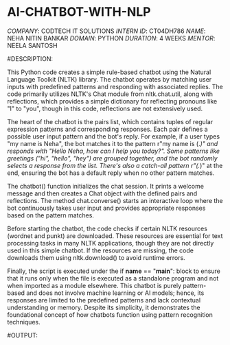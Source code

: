 # AI-CHATBOT-WITH-NLP
*COMPANY*: CODTECH IT SOLUTIONS 
*INTERN ID*: CT04DH786
*NAME*: NEHA NITIN BANKAR 
*DOMAIN*: PYTHON 
*DURATION*: 4 WEEKS 
*MENTOR*: NEELA SANTOSH 

#DESCRIPTION:

This Python code creates a simple rule-based chatbot using the Natural Language Toolkit (NLTK) library. The chatbot operates by matching user inputs with predefined patterns and responding with associated replies. The code primarily utilizes NLTK's Chat module from nltk.chat.util, along with reflections, which provides a simple dictionary for reflecting pronouns like "I" to "you", though in this code, reflections are not extensively used.

The heart of the chatbot is the pairs list, which contains tuples of regular expression patterns and corresponding responses. Each pair defines a possible user input pattern and the bot's reply. For example, if a user types "my name is Neha", the bot matches it to the pattern r"my name is (.*)" and responds with "Hello Neha, how can I help you today?". Some patterns like greetings ("hi", "hello", "hey") are grouped together, and the bot randomly selects a response from the list. There's also a catch-all pattern r"(.*)" at the end, ensuring the bot has a default reply when no other pattern matches.

The chatbot() function initializes the chat session. It prints a welcome message and then creates a Chat object with the defined pairs and reflections. The method chat.converse() starts an interactive loop where the bot continuously takes user input and provides appropriate responses based on the pattern matches.

Before starting the chatbot, the code checks if certain NLTK resources (wordnet and punkt) are downloaded. These resources are essential for text processing tasks in many NLTK applications, though they are not directly used in this simple chatbot. If the resources are missing, the code downloads them using nltk.download() to avoid runtime errors.

Finally, the script is executed under the if __name__ == "__main__": block to ensure that it runs only when the file is executed as a standalone program and not when imported as a module elsewhere. This chatbot is purely pattern-based and does not involve machine learning or AI models; hence, its responses are limited to the predefined patterns and lack contextual understanding or memory. Despite its simplicity, it demonstrates the foundational concept of how chatbots function using pattern recognition techniques.


#OUTPUT:


